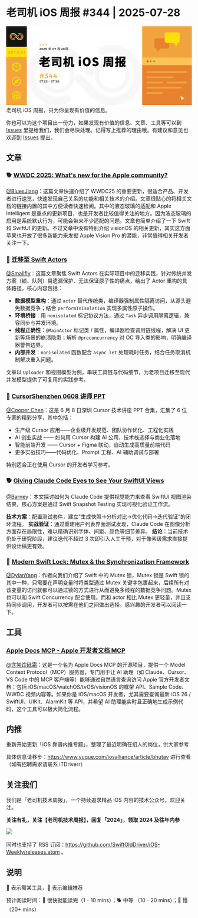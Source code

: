 # 老司机 iOS 周报 #344 | 2025-07-28

![ios-weekly](https://github.com/SwiftOldDriver/iOS-Weekly/blob/master/assets/weekly-header/344.jpg?raw=true)
老司机 iOS 周报，只为你呈现有价值的信息。

你也可以为这个项目出一份力，如果发现有价值的信息、文章、工具等可以到 [Issues](https://github.com/SwiftOldDriver/iOS-Weekly/issues) 里提给我们，我们会尽快处理。记得写上推荐的理由哦。有建议和意见也欢迎到 [Issues](https://github.com/SwiftOldDriver/iOS-Weekly/issues) 提出。

## 文章

### 🐕 [WWDC 2025: What's new for the Apple community?](https://www.createwithswift.com/wwdc-2025-whats-new-for-the-apple-community/)

[@BluesJiang](https://github.com/bluesjiang)：这篇文章快速介绍了 WWDC25 的重要更新，很适合产品、开发者进行速览，快速发现自己关系的功能和相关技术的介绍。文章很贴心的将相关文档的链接内置的其中方便读者快速检阅。其中的液态玻璃的适配和 Apple Intelligent 是重点的更新项目，也是开发者比较值得关注的地方。因为液态玻璃的启用是系统默认行为，可能会带来不少适配的问题。文章也简单介绍了一下 Swift 和 SwiftUI 的更新。不过文章中没有特别介绍 visionOS 的相关更新，其实这方面苹果也开放了很多新能力来发掘 Apple Vision Pro 的潜能，非常值得相关开发者关注一下。

### 🐎 [迁移至 Swift Actors](https://juejin.cn/post/7527865199861841947)
[@Smallfly](https://github.com/iostalks)：这篇文章聚焦 Swift Actors 在实际项目中的迁移实践，针对传统并发方案（锁、队列）易遗漏保护、无法保证原子性的痛点，给出了 Actor 重构的具体路径。核心内容包括：

- **数据模型重构**：通过 `actor` 替代传统类，编译器强制属性隔离访问，从源头避免数据竞争；结合 `performInIsolation` 实现多属性原子操作。
- **环境桥接**：用 `nonisolated` 标记协议方法，通过 `Task` 异步调用隔离逻辑，兼容同步与并发环境。
- **线程正确性**：`@MainActor` 标记类 / 属性，编译器检查调用链线程，解决 UI 更新等场景的崩溃隐患；解析 `@preconcurrency` 对 OC 导入类的影响，明确编译器警告边界。
- **内部并发**：`nonisolated` 函数配合 `async let` 处理耗时任务，结合任务取消机制解决重入问题。

文章以 `Uploader` 和视图模型为例，串联工具链与代码细节，为老项目迁移至现代并发模型提供了可复用的实践参考。

### 🐢 [CursorShenzhen 0608 讲师 PPT](https://pf2n1japaz.feishu.cn/docx/DgAudpiFpoVqFgxEx00czJyonzf)

[@Cooper Chen](https://github.com/cjlcooper)：这是 6 月 8 日深圳 Cursor 技术讲座 PPT 合集，汇集了 6 位专家的精彩分享，其中包括：

- 生产级 Cursor 应用——企业级开发规范、团队协作优化、工程化实践
- AI 创业实战 —— 如何用 Cursor 构建 AI 公司，技术栈选择与商业化落地
- 智能前端开发 —— Cursor + Figma 联动，自动生成高质量前端代码
- 更多实战技巧——代码优化、Prompt 工程、AI 辅助调试与部署

特别适合正在使用 Cursor 的开发者学习参考。

### 🐕 [Giving Claude Code Eyes to See Your SwiftUI Views](https://twocentstudios.com/2025/07/13/giving-claude-code-eyes-to-see-your-swiftui-views/)

[@Barney](https://github.com/BarneyZhaoooo)：本文探讨如何为 Claude Code 提供视觉能力来查看 SwiftUI 视图渲染结果，核心方案是通过 Swift Snapshot Testing 实现可视化验证工作流。

**技术方案**：配置测试套件，建立"生成快照→分析对比→优化代码→迭代验证"的闭环流程。
**实战验证**：通过重建用户列表界面测试发现，Claude Code 在图像分析方面存在局限性，难以精确识别字体、间距、颜色等细节差异。
**结论**：当前技术仍处于研究阶段，建议迭代不超过 3 次即引入人工干预，对于像素级需求直接提供设计稿更有效。

### 🐎 [Modern Swift Lock: Mutex & the Synchronization Framework](https://www.avanderlee.com/concurrency/modern-swift-lock-mutex-the-synchronization-framework/)

[@DylanYang](https://github.com/Dylan19Yang)：作者向我们介绍了 Swift 中的 Mutex 锁，Mutex 锁是 Swift 锁的其中一种，只需要在声明变量时将类型通过 Mutex 关键字包裹起来，后续所有对该变量的访问就都可以通过锁的方式进行从而避免多线程的数据竞争问题。Mutex 也可以和 Swift Concurrency 配合使用。而和 actor 相比 Mutex 更轻量，并且支持同步调用，开发者可以按需在他们之间做出选择。感兴趣的开发者可以阅读一下。

## 工具

### [Apple Docs MCP - Apple 开发者文档 MCP](https://github.com/kimsungwhee/apple-docs-mcp)

[@含笑饮砒霜](https://weibo.com/chinafishnews/)：这是一个名为 Apple Docs MCP 的开源项目，提供一个 Model Context Protocol（MCP）服务器，专门用于让 AI 助理（如 Claude、Cursor、VS Code 中的 MCP 客户端等）能够通过自然语言查询访问 Apple 官方开发者文档：包括 iOS/macOS/watchOS/tvOS/visionOS 的框架 API、Sample Code、WWDC 视频内容等。如果你是 iOS/macOS 开发者，尤其需要查询最新 iOS 26 / SwiftUI、UIKit、AlarmKit 等 API，并希望 AI 助理能实时且正确地生成示例代码，这个工具可以极大简化流程。

## 内推

重新开始更新「iOS 靠谱内推专题」，整理了最近明确在招人的岗位，供大家参考

具体信息请移步：https://www.yuque.com/iosalliance/article/bhutav 进行查看（如有招聘需求请联系 iTDriverr）

## 关注我们

我们是「老司机技术周报」，一个持续追求精品 iOS 内容的技术公众号，欢迎关注。

**关注有礼，关注【老司机技术周报】，回复「2024」，领取 2024 及往年内参**

![](https://github.com/SwiftOldDriver/iOS-Weekly/blob/master/assets/qrcode_for_wechat.jpg?raw=true)

同时也支持了 RSS 订阅：https://github.com/SwiftOldDriver/iOS-Weekly/releases.atom 。

## 说明

🚧 表示需某工具，🌟 表示编辑推荐

预计阅读时间：🐎 很快就能读完（1 - 10 mins）；🐕 中等 （10 - 20 mins）；🐢 慢（20+ mins）
